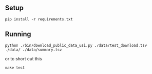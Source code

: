 ## Setup

```
pip install -r requirements.txt
```

## Running

```
python ./bin/download_public_data_usi.py ./data/test_download.tsv ./data/ ./data/summary.tsv
```

or to short cut this
```
make test
```